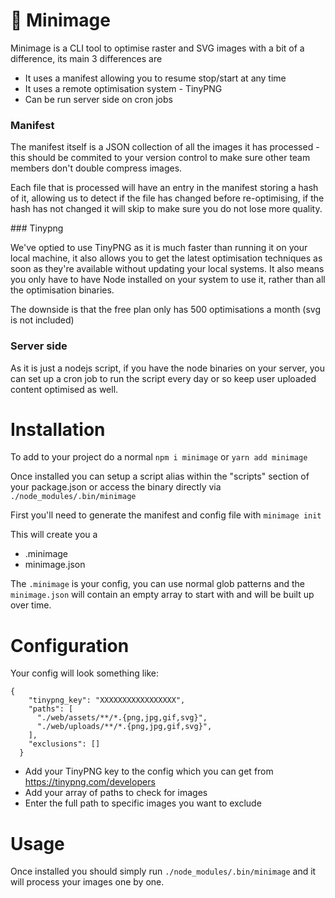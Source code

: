 # 📸 Minimage

Minimage is a CLI tool to optimise raster and SVG images with a bit of a difference, its main 3 differences are

- It uses a manifest allowing you to resume stop/start at any time
- It uses a remote optimisation system - TinyPNG
- Can be run server side on cron jobs

### Manifest

The manifest itself is a JSON collection of all the images it has processed - this should be commited to your version control to make sure other team members don't double compress images.

Each file that is processed will have an entry in the manifest storing a hash of it, allowing us to detect if the file has changed before re-optimising, if the hash has not changed it will skip to make sure you do not lose more quality.

### Tinypng

We've optied to use TinyPNG as it is much faster than running it on your local machine, it also allows you to get the latest optimisation techniques as soon as they're available without updating your local systems. It also means you only have to have Node installed on your system to use it, rather than all the optimisation binaries.

The downside is that the free plan only has 500 optimisations a month (svg is not included)

### Server side

As it is just a nodejs script, if you have the node binaries on your server, you can set up a cron job to run the script every day or so keep user uploaded content optimised as well.

# Installation

To add to your project do a normal `npm i minimage` or `yarn add minimage`

Once installed you can setup a script alias within the "scripts" section of your package.json or access the binary directly via `./node_modules/.bin/minimage`

First you'll need to generate the manifest and config file with `minimage init`

This will create you a
- .minimage
- minimage.json

The `.minimage` is your config, you can use normal glob patterns and the `minimage.json` will contain an empty array to start with and will be built up over time.

# Configuration

Your config will look something like:

```
{
    "tinypng_key": "XXXXXXXXXXXXXXXXX",
    "paths": [
      "./web/assets/**/*.{png,jpg,gif,svg}",
      "./web/uploads/**/*.{png,jpg,gif,svg}",
    ],
    "exclusions": []
  }
```
- Add your TinyPNG key to the config which you can get from https://tinypng.com/developers
- Add your array of paths to check for images
- Enter the full path to specific images you want to exclude

# Usage

Once installed you should simply run `./node_modules/.bin/minimage` and it will process your images one by one.

